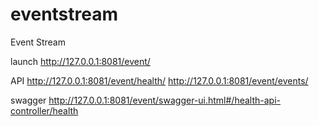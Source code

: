# eventstream
Event Stream

launch
http://127.0.0.1:8081/event/

API
http://127.0.0.1:8081/event/health/
http://127.0.0.1:8081/event/events/

swagger
http://127.0.0.1:8081/event/swagger-ui.html#/health-api-controller/health

